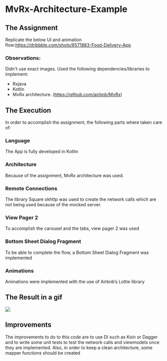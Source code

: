 # MvRx-Architecture-Example

## The Assignment
Replicate the below UI and animation flow:https://dribbble.com/shots/6571883-Food-Delivery-App

### Observations:
Didn't use exact images.
Used the following dependencies/libraries to implement:
- Rxjava
- Kotlin
- MvRx architecture. (https://github.com/airbnb/MvRx)
## The Execution
 In order to accomplish the assignment, the following parts where taken care of:
### Language
The App is fully developed in Kotlin
### Architecture
Because of the assignment, MvRx architecture was used.

### Remote Connections
The library Square okhttp was used to create the network calls which are not being used because of the mocked server.

### View Pager 2
To accomplish the carousel and the tabs, view pager 2 was used

### Bottom Sheet Dialog Fragment

To be able to complete the flow, a Bottom Sheet Dialog Fragment was implemented

### Animations
Animations were implemented with the use of Airbnb’s Lottie library 


## The Result in a gif
![](dindinndemo.gif)
## Improvements
The  improvements to do to this code are to use DI such as Koin or Dagger and to write some unit tests to test the network calls and viewmodels once they are implemented. Also, in order to keep a clean architecture, some mapper functions should be created

